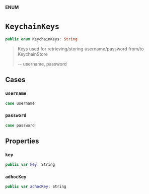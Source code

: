 **ENUM**

# `KeychainKeys`

```swift
public enum KeychainKeys: String
```

> Keys used for retrieving/storing username/password from/to KeychainStore
>
> -- username, password

## Cases
### `username`

```swift
case username
```

### `password`

```swift
case password
```

## Properties
### `key`

```swift
public var key: String
```

### `adhocKey`

```swift
public var adhocKey: String
```
